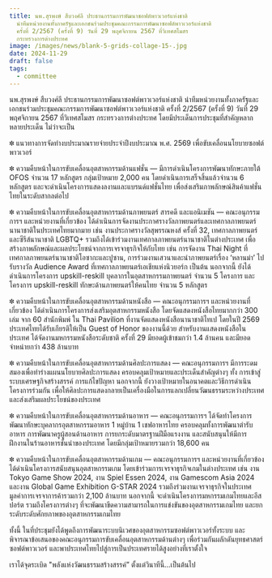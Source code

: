 ```yaml
---
title: นพ.สุรพงษ์ สืบวงศ์ลี ประธานกรรมการพัฒนาซอฟต์พาวเวอร์แห่งชาติ
  นำทีมหน่วยงานทั้งภาครัฐและเอกชนร่วมประชุมคณะกรรมการพัฒนาซอฟต์พาวเวอร์แห่งชาติ
  ครั้งที่ 2/2567 (ครั้งที่ 9) วันที่ 29 พฤศจิกายน 2567 ที่วิเทศสโมสร
  กระทรวงการต่างประทศ
image: /images/news/blank-5-grids-collage-15-.jpg
date: 2024-11-29
draft: false
tags:
  - committee
---
```

นพ.สุรพงษ์ สืบวงศ์ลี ประธานกรรมการพัฒนาซอฟต์พาวเวอร์แห่งชาติ นำทีมหน่วยงานทั้งภาครัฐและเอกชนร่วมประชุมคณะกรรมการพัฒนาซอฟต์พาวเวอร์แห่งชาติ ครั้งที่ 2/2567 (ครั้งที่ 9) วันที่ 29 พฤศจิกายน 2567 ที่วิเทศสโมสร กระทรวงการต่างประทศ โดยมีประเด็นการประชุมที่สำคัญหลากหลายประเด็น ไม่ว่าจะเป็น



✽ แนวทางการจัดทำงบประมาณรายจ่ายประจำปีงบประมาณ พ.ศ. 2569 เพื่อขับเคลื่อนนโยบายซอฟต์พาวเวอร์



✽ ความคืบหน้าในการขับเคลื่อนอุตสาหกรรมด้านแฟชั่น — มีการดำเนินโครงการพัฒนาทักษะภายใต้ OFOS จำนวน 17 หลักสูตร กลุ่มเป้าหมาย 2,000 คน โดยดำเนินการเสร็จสิ้นแล้วจำนวน 6 หลักสูตร และจะดำเนินโครงการแสดงลงานและแบรนด์แฟชั่นไทย เพื่อส่งเสริมภาพลักษณ์สินค้าแฟชั่นไทยในระดับสากลต่อไป



✽ ความคืบหน้าในการขับเคลื่อนอุตสาหกรรมด้านภาพยนตร์ สารคดี และแอนิเมชัน — คณะอนุกรรมการฯ และหน่วยงานที่เกี่ยวข้อง ได้ดำเนินการจัดงานประกาศรางวัลภาพยนตร์และเทศกาลภาพยนตร์นานาชาติในประเทศไทยมากมาย เช่น งานประกาศรางวัลสุพรรณหงส์ ครั้งที่ 32, เทศกาลภาพยนตร์และซีรีส์นานาชาติ LGBTQ+ รวมถึงได้เข้าร่วมงานเทศกาลภาพยนตร์นานาชาติในต่างประเทศ เพื่อสร้างภาพลักษณ์และผลประโยชน์จากการเจรจาธุรกิจให้กับไทย เช่น การจัดงาน Thai Night ที่เทศกาลภาพยนตร์นานาชาติโอซากะและปูซาน, การร่วมงานเสวนาและนำภาพยนตร์เรื่อง ‘หลานม่า’ ไปรับรางวัล Audience Award ที่เทศกาลภาพยนตร์เอเชียแห่งนิวยอร์ก เป็นต้น นอกจากนี้ ยังได้ดำเนินการโครงการ upskill-reskill บุคลากรในอุตสาหกรรมภาพยนตร์ จำนวน 5 โครงการ และโครงการ upskill-reskill ทักษะด้านภาพยนตร์ให้คนไทย จำนวน 5 หลักสูตร



✽ ความคืบหน้าในการขับเคลื่อนอุตสาหกรรมด้านหนังสือ — คณะอนุกรรมการฯ และหน่วยงานที่เกี่ยวข้อง ได้ดำเนินการโครงการส่งเสริมอุตสาหกรรมหนังสือ โดยจัดแสดงหนังสือไทยมากกว่า 300 เล่ม จาก 60 สำนักพิมพ์ ใน Thai Pavilion ที่งานจัดแสดงหนังสือนานาชาติไทเป โดยในปี 2569 ประเทศไทยได้รับเกียรติให้เป็น Guest of Honor ของงานนี้ด้วย สำหรับงานแสดงหนังสือในประเทศ ได้จัดงานมหกรรมหนังสือระดับชาติ ครั้งที่ 29 มียอดผู้เข้าชมกว่า 1.4 ล้านคน และมียอดจำหน่ายกว่า 438 ล้านบาท



✽ ความคืบหน้าในการขับเคลื่อนอุตสาหกรรมด้านศิลปะการแสดง — คณะอนุกรรมการฯ มีการระดมสมองเพื่อทำร่างแผนนโยบายศิลปะการแสดง ครอบคลุมเป้าหมายและประเด็นสำคัญต่างๆ ทั้ง การเข้าสู่ระบบเศรษฐกิจสร้างสรรค์ การแก้ไขปัญหา นอกจากนี้ ยังวางเป้าหมายในอนาคตและวิธีการดำเนินโครงการร่วมกัน เพื่อให้ศิลปะการแสดงกลายเป็นเครื่องมือในการแลกเปลี่ยนวัฒนธรรมระหว่างประเทศ และส่งเสริมผลประโยชน์ของประเทศ



✽ ความคืบหน้าในการขับเคลื่อนอุตสาหกรรมด้านอาหาร — คณะอนุกรรมการฯ ได้จัดทำโครงการพัฒนาทักษะบุคลากรอุตสาหกรรมอาหาร 1 หมู่บ้าน 1 เชฟอาหารไทย ครอบคลุมทั้งการพัฒนาตำรับอาหาร การพัฒนาครูผู้สอนด้านอาหาร การยกระดับมาตรฐานฝีมือแรงงาน และสนับสนุนให้มีการฝึกงานในร้านอาหารชั้นนำของประเทศ โดยมีกลุ่มเป้าหมายรวมกว่า 18,600 คน



✽ ความคืบหน้าในการขับเคลื่อนอุตสาหกรรมด้านเกม — คณะอนุกรรมการฯ และหน่วยงานที่เกี่ยวข้อง ได้ดำเนินโครงการสนับสนุนอุตสาหกรรมเกม โดยเข้าร่วมการเจรจาธุรกิจเกมในต่างประเทศ เช่น งาน Tokyo Game Show 2024, งาน Spiel Essen 2024, งาน Gamescom Asia 2024 และงาน Global Game Exhibition G-STAR 2024 รวมถึงร่วมงานเจรจาธุรกิจในประเทศ มูลค่าการเจรจาการค้ารวมกว่า 2,100 ล้านบาท นอกจากนี้ จะดำเนินโครงการมหกรรมเกมไทยและอีสปอร์ต รวมถึงโครงการต่างๆ ที่จะพัฒนาขีดความสามารถในการแข่งขันของอุตสาหกรรมเกมไทย และยกระดับระดับศักยภาพของอุตสาหกรรมเกมไทย



ทั้งนี้ ในที่ประชุมยังได้พูดถึงการพัฒนาระบบนิเวศของอุตสาหกรรมซอฟต์พาวเวอร์ทั้งระบบ และพิจารณาข้อเสนอของคณะอนุกรรมการขับเคลื่อนอุตสาหกรรมด้านต่างๆ เพื่อร่วมกันผลักดันยุทธศาสตร์ซอฟต์พาวเวอร์ และพาประเทศไทยไปสู่การเป็นประเทศรายได้สูงอย่างที่เราตั้งใจ



เราได้จุดระเบิด "พลังแห่งวัฒนธรรมสร้างสรรค์” ตั้งแต่วินาทีนี้...เป็นต้นไป
